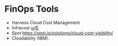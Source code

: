 # FinOps Tools

- Harness Cloud Cost Management
- Infracost [urlE](https://www.infracost.io/)
- Spot https://spot.io/solutions/cloud-cost-visibility/
- Cloudability (IBM).